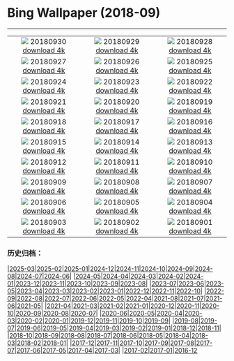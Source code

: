 # Bing Wallpaper (2018-09)
**************
| | | |
| :----: | :----: | :----: |
| ![](https://www.bing.com/az/hprichbg/rb/guoqing_ZH-CN10903461145_1920x1080.jpg) 20180930 [download 4k](https://www.bing.com/az/hprichbg/rb/guoqing_ZH-CN10903461145_UHD.jpg) | ![](https://www.bing.com/az/hprichbg/rb/TheLongWalk_ZH-CN11094733779_1920x1080.jpg) 20180929 [download 4k](https://www.bing.com/az/hprichbg/rb/TheLongWalk_ZH-CN11094733779_UHD.jpg) | ![](https://www.bing.com/az/hprichbg/rb/GoldBridge_ZH-CN5579326717_1920x1080.jpg) 20180928 [download 4k](https://www.bing.com/az/hprichbg/rb/GoldBridge_ZH-CN5579326717_UHD.jpg) |
| ![](https://www.bing.com/az/hprichbg/rb/SouthernRightFlukes_ZH-CN11723769399_1920x1080.jpg) 20180927 [download 4k](https://www.bing.com/az/hprichbg/rb/SouthernRightFlukes_ZH-CN11723769399_UHD.jpg) | ![](https://www.bing.com/az/hprichbg/rb/Shipyard_ZH-CN13183467490_1920x1080.jpg) 20180926 [download 4k](https://www.bing.com/az/hprichbg/rb/Shipyard_ZH-CN13183467490_UHD.jpg) | ![](https://www.bing.com/az/hprichbg/rb/JacobHashimoto_ZH-CN8083666733_1920x1080.jpg) 20180925 [download 4k](https://www.bing.com/az/hprichbg/rb/JacobHashimoto_ZH-CN8083666733_UHD.jpg) |
| ![](https://www.bing.com/az/hprichbg/rb/GiantSequoia_ZH-CN12159357875_1920x1080.jpg) 20180924 [download 4k](https://www.bing.com/az/hprichbg/rb/GiantSequoia_ZH-CN12159357875_UHD.jpg) | ![](https://www.bing.com/az/hprichbg/rb/QinhuaiRiver_ZH-CN10131273425_1920x1080.jpg) 20180923 [download 4k](https://www.bing.com/az/hprichbg/rb/QinhuaiRiver_ZH-CN10131273425_UHD.jpg) | ![](https://www.bing.com/az/hprichbg/rb/ShenandoahAutumn_ZH-CN12756614363_1920x1080.jpg) 20180922 [download 4k](https://www.bing.com/az/hprichbg/rb/ShenandoahAutumn_ZH-CN12756614363_UHD.jpg) |
| ![](https://www.bing.com/az/hprichbg/rb/MunichTuba_ZH-CN7797561799_1920x1080.jpg) 20180921 [download 4k](https://www.bing.com/az/hprichbg/rb/MunichTuba_ZH-CN7797561799_UHD.jpg) | ![](https://www.bing.com/az/hprichbg/rb/ImaginePeace_ZH-CN12572046001_1920x1080.jpg) 20180920 [download 4k](https://www.bing.com/az/hprichbg/rb/ImaginePeace_ZH-CN12572046001_UHD.jpg) | ![](https://www.bing.com/az/hprichbg/rb/BlackpoolTowerBallroom_ZH-CN8455917047_1920x1080.jpg) 20180919 [download 4k](https://www.bing.com/az/hprichbg/rb/BlackpoolTowerBallroom_ZH-CN8455917047_UHD.jpg) |
| ![](https://www.bing.com/az/hprichbg/rb/DriftwoodPirate_ZH-CN11949090819_1920x1080.jpg) 20180918 [download 4k](https://www.bing.com/az/hprichbg/rb/DriftwoodPirate_ZH-CN11949090819_UHD.jpg) | ![](https://www.bing.com/az/hprichbg/rb/CalidrisCanutus_ZH-CN10519054459_1920x1080.jpg) 20180917 [download 4k](https://www.bing.com/az/hprichbg/rb/CalidrisCanutus_ZH-CN10519054459_UHD.jpg) | ![](https://www.bing.com/az/hprichbg/rb/RedMapleQue_ZH-CN8685756305_1920x1080.jpg) 20180916 [download 4k](https://www.bing.com/az/hprichbg/rb/RedMapleQue_ZH-CN8685756305_UHD.jpg) |
| ![](https://www.bing.com/az/hprichbg/rb/MonumentFountain_ZH-CN12137557720_1920x1080.jpg) 20180915 [download 4k](https://www.bing.com/az/hprichbg/rb/MonumentFountain_ZH-CN12137557720_UHD.jpg) | ![](https://www.bing.com/az/hprichbg/rb/BlackCuillin_ZH-CN10048970076_1920x1080.jpg) 20180914 [download 4k](https://www.bing.com/az/hprichbg/rb/BlackCuillin_ZH-CN10048970076_UHD.jpg) | ![](https://www.bing.com/az/hprichbg/rb/GustavKlimt_ZH-CN9730106413_1920x1080.jpg) 20180913 [download 4k](https://www.bing.com/az/hprichbg/rb/GustavKlimt_ZH-CN9730106413_UHD.jpg) |
| ![](https://www.bing.com/az/hprichbg/rb/BurgundyVineyards_ZH-CN11711344803_1920x1080.jpg) 20180912 [download 4k](https://www.bing.com/az/hprichbg/rb/BurgundyVineyards_ZH-CN11711344803_UHD.jpg) | ![](https://www.bing.com/az/hprichbg/rb/BlackBrowed_ZH-CN11903207028_1920x1080.jpg) 20180911 [download 4k](https://www.bing.com/az/hprichbg/rb/BlackBrowed_ZH-CN11903207028_UHD.jpg) | ![](https://www.bing.com/az/hprichbg/rb/ShinjukuKiku_ZH-CN8446848393_1920x1080.jpg) 20180910 [download 4k](https://www.bing.com/az/hprichbg/rb/ShinjukuKiku_ZH-CN8446848393_UHD.jpg) |
| ![](https://www.bing.com/az/hprichbg/rb/Honeycomb_ZH-CN7204448210_1920x1080.jpg) 20180909 [download 4k](https://www.bing.com/az/hprichbg/rb/Honeycomb_ZH-CN7204448210_UHD.jpg) | ![](https://www.bing.com/az/hprichbg/rb/RoyalOntarioMuseum_ZH-CN10362892998_1920x1080.jpg) 20180908 [download 4k](https://www.bing.com/az/hprichbg/rb/RoyalOntarioMuseum_ZH-CN10362892998_UHD.jpg) | ![](https://www.bing.com/az/hprichbg/rb/TrinityLibrary_ZH-CN10332583093_1920x1080.jpg) 20180907 [download 4k](https://www.bing.com/az/hprichbg/rb/TrinityLibrary_ZH-CN10332583093_UHD.jpg) |
| ![](https://www.bing.com/az/hprichbg/rb/BrazilianPine_ZH-CN10573180887_1920x1080.jpg) 20180906 [download 4k](https://www.bing.com/az/hprichbg/rb/BrazilianPine_ZH-CN10573180887_UHD.jpg) | ![](https://www.bing.com/az/hprichbg/rb/Rockhopper_ZH-CN9080431020_1920x1080.jpg) 20180905 [download 4k](https://www.bing.com/az/hprichbg/rb/Rockhopper_ZH-CN9080431020_UHD.jpg) | ![](https://www.bing.com/az/hprichbg/rb/SockeyeReturns_ZH-CN9894542410_1920x1080.jpg) 20180904 [download 4k](https://www.bing.com/az/hprichbg/rb/SockeyeReturns_ZH-CN9894542410_UHD.jpg) |
| ![](https://www.bing.com/az/hprichbg/rb/RoundBales_ZH-CN8377464305_1920x1080.jpg) 20180903 [download 4k](https://www.bing.com/az/hprichbg/rb/RoundBales_ZH-CN8377464305_UHD.jpg) | ![](https://www.bing.com/az/hprichbg/rb/SunFlowersStorm_ZH-CN8706728441_1920x1080.jpg) 20180902 [download 4k](https://www.bing.com/az/hprichbg/rb/SunFlowersStorm_ZH-CN8706728441_UHD.jpg) | ![](https://www.bing.com/az/hprichbg/rb/VenetianRowing_ZH-CN6668445308_1920x1080.jpg) 20180901 [download 4k](https://www.bing.com/az/hprichbg/rb/VenetianRowing_ZH-CN6668445308_UHD.jpg) |

### 历史归档：

|[2025-03](/2025-03/2025-03.md)|[2025-02](/2025-02/2025-02.md)|[2025-01](/2025-01/2025-01.md)|[2024-12](/2024-12/2024-12.md)|[2024-11](/2024-11/2024-11.md)|[2024-10](/2024-10/2024-10.md)|[2024-09](/2024-09/2024-09.md)|[2024-08](/2024-08/2024-08.md)|[2024-07](/2024-07/2024-07.md)|[2024-06](/2024-06/2024-06.md)|
|[2024-05](/2024-05/2024-05.md)|[2024-04](/2024-04/2024-04.md)|[2024-03](/2024-03/2024-03.md)|[2024-02](/2024-02/2024-02.md)|[2024-01](/2024-01/2024-01.md)|[2023-12](/2023-12/2023-12.md)|[2023-11](/2023-11/2023-11.md)|[2023-10](/2023-10/2023-10.md)|[2023-09](/2023-09/2023-09.md)|[2023-08](/2023-08/2023-08.md)|
|[2023-07](/2023-07/2023-07.md)|[2023-06](/2023-06/2023-06.md)|[2023-05](/2023-05/2023-05.md)|[2023-04](/2023-04/2023-04.md)|[2023-03](/2023-03/2023-03.md)|[2023-02](/2023-02/2023-02.md)|[2023-01](/2023-01/2023-01.md)|[2022-12](/2022-12/2022-12.md)|[2022-11](/2022-11/2022-11.md)|[2022-10](/2022-10/2022-10.md)|
|[2022-09](/2022-09/2022-09.md)|[2022-08](/2022-08/2022-08.md)|[2022-07](/2022-07/2022-07.md)|[2022-06](/2022-06/2022-06.md)|[2022-05](/2022-05/2022-05.md)|[2022-04](/2022-04/2022-04.md)|[2021-08](/2021-08/2021-08.md)|[2021-07](/2021-07/2021-07.md)|[2021-06](/2021-06/2021-06.md)|[2021-05](/2021-05/2021-05.md)|
|[2021-04](/2021-04/2021-04.md)|[2021-03](/2021-03/2021-03.md)|[2021-02](/2021-02/2021-02.md)|[2021-01](/2021-01/2021-01.md)|[2020-12](/2020-12/2020-12.md)|[2020-11](/2020-11/2020-11.md)|[2020-10](/2020-10/2020-10.md)|[2020-09](/2020-09/2020-09.md)|[2020-08](/2020-08/2020-08.md)|[2020-07](/2020-07/2020-07.md)|
|[2020-06](/2020-06/2020-06.md)|[2020-05](/2020-05/2020-05.md)|[2020-04](/2020-04/2020-04.md)|[2020-03](/2020-03/2020-03.md)|[2020-02](/2020-02/2020-02.md)|[2020-01](/2020-01/2020-01.md)|[2019-12](/2019-12/2019-12.md)|[2019-11](/2019-11/2019-11.md)|[2019-10](/2019-10/2019-10.md)|[2019-09](/2019-09/2019-09.md)|
|[2019-08](/2019-08/2019-08.md)|[2019-07](/2019-07/2019-07.md)|[2019-06](/2019-06/2019-06.md)|[2019-05](/2019-05/2019-05.md)|[2019-04](/2019-04/2019-04.md)|[2019-03](/2019-03/2019-03.md)|[2019-02](/2019-02/2019-02.md)|[2019-01](/2019-01/2019-01.md)|[2018-12](/2018-12/2018-12.md)|[2018-11](/2018-11/2018-11.md)|
|[2018-10](/2018-10/2018-10.md)|[2018-09](/2018-09/2018-09.md)|[2018-08](/2018-08/2018-08.md)|[2018-07](/2018-07/2018-07.md)|[2018-06](/2018-06/2018-06.md)|[2018-05](/2018-05/2018-05.md)|[2018-04](/2018-04/2018-04.md)|[2018-03](/2018-03/2018-03.md)|[2018-02](/2018-02/2018-02.md)|[2018-01](/2018-01/2018-01.md)|
|[2017-12](/2017-12/2017-12.md)|[2017-11](/2017-11/2017-11.md)|[2017-10](/2017-10/2017-10.md)|[2017-09](/2017-09/2017-09.md)|[2017-08](/2017-08/2017-08.md)|[2017-07](/2017-07/2017-07.md)|[2017-06](/2017-06/2017-06.md)|[2017-05](/2017-05/2017-05.md)|[2017-04](/2017-04/2017-04.md)|[2017-03](/2017-03/2017-03.md)|
|[2017-02](/2017-02/2017-02.md)|[2017-01](/2017-01/2017-01.md)|[2016-12](/2016-12/2016-12.md)